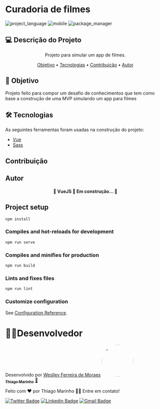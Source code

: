 # Curadoria de filmes
![project_language](https://img.shields.io/badge/language-javascript-f7d84a)
![mobile](https://img.shields.io/badge/mobile-vue-1aa336)
![package_manager](https://img.shields.io/badge/package%20manager-npm-informational)

## 💻 Descrição do Projeto
<p align="center">Projeto para simular um app de filmes.</p>

<p align="center">
 <a href="#objetivo">Objetivo</a> •
 <a href="#Tecnologias">Tecnologias</a> • 
 <a href="#contribuicao">Contribuição</a> • 
 <a href="#Desenvolvedor">Autor</a>
</p>

## 🚀 Objetivo
<p> Projeto feito para compor um desafio de conhecimentos que tem como base a construção de uma MVP simulando um app para filmes</p>

## 🛠 Tecnologias

As seguintes ferramentas foram usadas na construção do projeto:

- [Vue](https://vuejs.org/)
- [Sass](https://sass-lang.com/documentation/syntax)

## Contribuição

## Autor

<h4 align="center"> 
	🚧  VueJS 🚀 Em construção...  🚧
</h4>

## Project setup
```
npm install
```

### Compiles and hot-reloads for development
```
npm run serve
```

### Compiles and minifies for production
```
npm run build
```

### Lints and fixes files
```
npm run lint
```

### Customize configuration
See [Configuration Reference](https://cli.vuejs.org/config/).

# 👨‍💻Desenvolvedor
Desenvolvido por [Weslley Ferreira de Moraes](https://www.linkedin.com/in/weslley-ferreira-61a75a188/)
<a href="https://www.linkedin.com/in/weslley-ferreira-61a75a188/">
 <img style="border-radius: 50%;" src="https://avatars3.githubusercontent.com/u/380327?s=460&u=61b426b901b8fe02e12019b1fdb67bf0072d4f00&v=4" width="100px;" alt=""/>
 <br />
 <sub><b>Thiago Marinho</b></sub></a> <a href="https://blog.rocketseat.com.br/author/thiago//" title="Rocketseat">🚀</a>


Feito com ❤️ por Thiago Marinho 👋🏽 Entre em contato!

[![Twitter Badge](https://img.shields.io/badge/-@tgmarinho-1ca0f1?style=flat-square&labelColor=1ca0f1&logo=twitter&logoColor=white&link=https://twitter.com/tgmarinho)](https://twitter.com/tgmarinho) [![Linkedin Badge](https://img.shields.io/badge/-Thiago-blue?style=flat-square&logo=Linkedin&logoColor=white&link=https://www.linkedin.com/in/tgmarinho/)](https://www.linkedin.com/in/tgmarinho/) 
[![Gmail Badge](https://img.shields.io/badge/-tgmarinho@gmail.com-c14438?style=flat-square&logo=Gmail&logoColor=white&link=mailto:tgmarinho@gmail.com)](mailto:tgmarinho@gmail.com)
